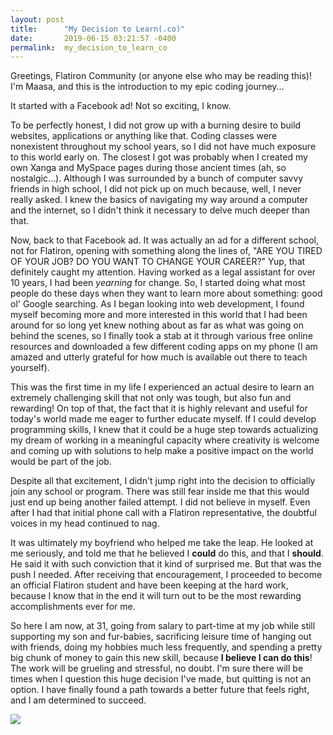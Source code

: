 ```yaml
---
layout: post
title:      "My Decision to Learn(.co)"
date:       2019-06-15 03:21:57 -0400
permalink:  my_decision_to_learn_co
---
```



Greetings, Flatiron Community (or anyone else who may be reading this)!  I'm Maasa, and this is the introduction to my epic coding journey...

It started with a Facebook ad!  Not so exciting, I know.  

To be perfectly honest, I did not grow up with a burning desire to build websites, applications or anything like that.  Coding classes were nonexistent throughout my school years, so I did not have much exposure to this world early on.  The closest I got was probably when I created my own Xanga and MySpace pages during those ancient times (ah, so nostalgic...).  Although I was surrounded by a bunch of computer savvy friends in high school, I did not pick up on much because, well, I never really asked.  I knew the basics of navigating my way around a computer and the internet, so I didn't think it necessary to delve much deeper than that.

Now, back to that Facebook ad.  It was actually an ad for a different school, not for Flatiron, opening with something along the lines of, "ARE YOU TIRED OF YOUR JOB?  DO YOU WANT TO CHANGE YOUR CAREER?"  Yup, that definitely caught my attention.  Having worked as a legal assistant for over 10 years, I had been *yearning* for change.  So, I started doing what most people do these days when they want to learn more about something:  good ol' Google searching.  As I began looking into web development, I found myself becoming more and more interested in this world that I had been around for so long yet knew nothing about as far as what was going on behind the scenes, so I finally took a stab at it through various free online resources and downloaded a few different coding apps on my phone (I am amazed and utterly grateful for how much is available out there to teach yourself).

This was the first time in my life I experienced an actual desire to learn an extremely challenging skill that not only was tough, but also fun and rewarding!  On top of that, the fact that it is highly relevant and useful for today's world made me eager to further educate myself.  If I could develop programming skills, I knew that it could be a huge step towards actualizing my dream of working in a meaningful capacity where creativity is welcome and coming up with solutions to help make a positive impact on the world would be part of the job. 

Despite all that excitement, I didn't jump right into the decision to officially join any school or program.  There was still fear inside me that this would just end up being another failed attempt.  I did not believe in myself.  Even after I had that initial phone call with a Flatiron representative, the doubtful voices in my head continued to nag. 

It was ultimately my boyfriend who helped me take the leap.  He looked at me seriously, and told me that he believed I **could** do this, and that I **should**.  He said it with such conviction that it kind of surprised me.  But that was the push I needed.  After receiving that encouragement, I proceeded to become an official Flatiron student and have been keeping at the hard work, because I know that in the end it will turn out to be the most rewarding accomplishments ever for me.

So here I am now, at 31, going from salary to part-time at my job while still supporting my son and fur-babies, sacrificing leisure time of hanging out with friends, doing my hobbies much less frequently, and spending a pretty big chunk of money to gain this new skill, because **I believe I can do this**!  The work will be grueling and stressful, no doubt.  I'm sure there will be times when I question this huge decision I've made, but quitting is not an option.  I have finally found a path towards a better future that feels right, and I am determined to succeed.

![](https://media.giphy.com/media/dNgK7Ws7y176U/giphy.gif)
